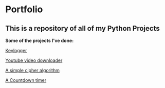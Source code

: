 # Portfolio
## This is a repository of all of my Python Projects

**Some of the projects I've done:**

[Keylogger](https://github.com/ShermanDevers/Portfolio/blob/main/Logger.py)

[Youtube video downloader](https://github.com/ShermanDevers/Portfolio/blob/main/YouTubeDownloader/YoutubeDownloader.py)

[A simple cipher algorithm](https://github.com/ShermanDevers/ShermanDevers/blob/main/LimboAlg.py)

[A Countdown timer](https://github.com/ShermanDevers/Portfolio/blob/main/count%20down.py)

